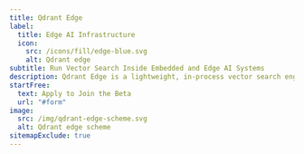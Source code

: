 ```yaml
---
title: Qdrant Edge
label:
  title: Edge AI Infrastructure
  icon:
    src: /icons/fill/edge-blue.svg
    alt: Qdrant edge
subtitle: Run Vector Search Inside Embedded and Edge AI Systems
description: Qdrant Edge is a lightweight, in-process vector search engine designed for embedded devices, autonomous systems, and mobile agents. It enables on-device retrieval with minimal memory footprint, no background services, and optional synchronization with Qdrant Cloud.
startFree:
  text: Apply to Join the Beta
  url: "#form"
image:
  src: /img/qdrant-edge-scheme.svg
  alt: Qdrant edge scheme
sitemapExclude: true
---
```


